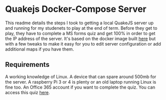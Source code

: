 # Quakejs Docker-Compose Server

This readme details the steps I took to getting a local QuakeJS server up and running for my studenets to play at the end of term. Before they get to play, they have to complete a MS forms quiz and get 100% in order to get the IP address of the server. It's based on the docker image built [here](https://github.com/treyyoder/quakejs-docker) but with a few tweaks to make it easy for you to edit server configuration or add additional maps if you have them.

## Requirements
A working knowledge of Linux.
A device that can spare around 500mb for the server. A raspberry Pi 3 or 4 is plenty or an old laptop running Linux is fine too.
An Office 365 account if you want to complete the quiz. You can access this quiz [here](https://forms.office.com/Pages/ShareFormPage.aspx?id=FoOZLkRWgUSl8Knlv-UI-bM2I8a4l0tBqu1okXYOIv9UMlFQSzBUVVBGQTFXTUg0NzdFNVVMWDhYTC4u&sharetoken=TcCwXyZs4vsYQtxG1poo).

